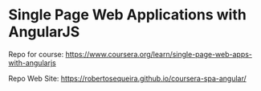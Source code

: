 # Single Page Web Applications with AngularJS

Repo for course: https://www.coursera.org/learn/single-page-web-apps-with-angularjs

Repo Web Site: https://robertosequeira.github.io/coursera-spa-angular/
